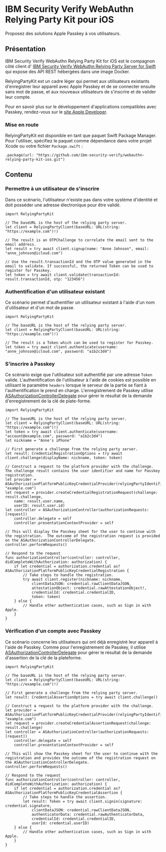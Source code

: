 # IBM Security Verify WebAuthn Relying Party Kit pour iOS

Proposez des solutions Apple Passkey à vos utilisateurs.

## Présentation


IBM Security Verify WebAuthn Relying Party Kit for iOS est le compagnon côté client d' [IBM Security Verify WebAuthn Relying Party Server for Swift](https://github.com/ibm-security-verify/webauthn-relying-party-server-swift) qui expose des API REST hébergées dans une image Docker.

RelyingPartyKit est un cadre léger qui permet aux utilisateurs existants d'enregistrer leur appareil avec Apple Passkey et de se connecter ensuite sans mot de passe, et aux nouveaux utilisateurs de s'inscrire et de valider leur compte.

Pour en savoir plus sur le développement d'applications compatibles avec Passkey, rendez-vous sur le [site Apple Developer](https://developer.apple.com/documentation/authenticationservices/connecting_to_a_service_with_passkeys).

### Mise en route

RelyingPartyKit est disponible en tant que paquet Swift Package Manager.  Pour l'utiliser, spécifiez le paquet comme dépendance dans votre projet Xcode ou votre fichier `Package.swift` :

```
.package(url: "https://github.com/ibm-security-verify/webauthn-relying-party-kit-ios.git")
```

## Contenu

### Permettre à un utilisateur de s'inscrire
Dans ce scénario, l'utilisateur n'existe pas dans votre système d'identité et doit posséder une adresse électronique pour être validé.

```
import RelyingPartyKit

// The baseURL is the host of the relying party server.
let client = RelyingPartyClient(baseURL: URL(string: "https://example.com")!)

// The result is an OTPChallenge to correlate the email sent to the email address.
let result = try await client.signup(name: "Anne Johnson", email: "anne_johnson@icloud.com")

// Use the result.transactionId and the OTP value generated in the email to validate. If successful, the returned Token can be used to register for Passkey.
let token = try await client.validate(transactionId: result.transactionId, otp: "123456")
```

### Authentification d'un utilisateur existant
Ce scénario permet d'authentifier un utilisateur existant à l'aide d'un nom d'utilisateur et d'un mot de passe.

```
import RelyingPartyKit

// The baseURL is the host of the relying party server.
let client = RelyingPartyClient(baseURL: URL(string: "https://example.com")!)

// The result is a Token which can be used to register for Passkey.
let token = try await client.authenticate(username: "anne_johnson@icloud.com", password: "a1b2c3d4")
```

### S'inscrire à Passkey
Ce scénario exige que l'utilisateur soit authentifié par une adresse `Token` valide.  L'authentification de l'utilisateur à l'aide de cookies est possible en utilisant le paramètre `headers` lorsque le serveur de la partie se fiant à l'authentification le prend en charge.  L'enregistrement de Passkey utilise [ASAuthorizationControllerDelegate](https://developer.apple.com/documentation/authenticationservices/asauthorizationcontrollerdelegate/) pour gérer le résultat de la demande d'enregistrement de la clé de plate-forme.

```
import RelyingPartyKit

// The baseURL is the host of the relying party server.
let client = RelyingPartyClient(baseURL: URL(string: "https://example.com")!)
let token = try await client.authenticate(username: "account@example.com", password: "a1b2c3d4")
let nickname = "Anne's iPhone"

// First generate a challenge from the relying party server.
let result: CredentialRegistrationOptions = try await client.challenge(displayName: nickname, token: token)

// Construct a request to the platform provider with the challenge. The challenge result contains the user identifier and name for Passkey registration.
let provider = ASAuthorizationPlatformPublicKeyCredentialProvider(relyingPartyIdentifier: "example.com")
let request = provider.createCredentialRegistrationRequest(challenge: result.challenge,
    name: result.user.name,
    userID: result.user.id)
let controller = ASAuthorizationController(authorizationRequests: [request])
    controller.delegate = self
    controller.presentationContextProvider = self

// This will display the Passkey sheet for the user to continue with the registration.  The outcome of the registration request is provided on the ASAuthorizationControllerDelegate.
controller.performRequests()

// Respond to the request
func authorizationController(controller: controller, didCompleteWithAuthorization: authorization) {
    if let credential = authorization.credential as? ASAuthorizationPlatformPublicKeyCredentialRegistration {
        // Take steps to handle the registration.
        try await client.register(nickname: nickname,
            clientDataJSON: credential.rawClientDataJSON,
            attestationObject: credential.rawAttestationObject!,
            credentialId: credential.credentialID,
            token: token)
    } else {
        // Handle other authentication cases, such as Sign in with Apple.
    }
}
```

### Vérification d'un compte avec Passkey
Ce scénario concerne les utilisateurs qui ont déjà enregistré leur appareil à l'aide de Passkey. Comme pour l'enregistrement de Passkey, il utilise [ASAuthorizationControllerDelegate](https://developer.apple.com/documentation/authenticationservices/asauthorizationcontrollerdelegate/) pour gérer le résultat de la demande d'assertion de la clé de la plateforme.

```
import RelyingPartyKit

// The baseURL is the host of the relying party server.
let client = RelyingPartyClient(baseURL: URL(string: "https://example.com")!)

// First generate a challenge from the relying party server.
let result: CredentialAssertionOptions = try await client.challenge()

// Construct a request to the platform provider with the challenge.
let provider = ASAuthorizationPlatformPublicKeyCredentialProvider(relyingPartyIdentifier: "example.com")
let request = provider.createCredentialAssertionRequest(challenge: result.challenge)
let controller = ASAuthorizationController(authorizationRequests: [request])
    controller.delegate = self
    controller.presentationContextProvider = self

// This will show the Passkey sheet for the user to continue with the registration and provides the outcome of the registration request on the ASAuthorizationControllerDelegate.
controller.performRequests()

// Respond to the request
func authorizationController(controller: controller, didCompleteWithAuthorization: authorization) {
    if let credential = authorization.credential as? ASAuthorizationPlatformPublicKeyCredentialAssertion {
        // Take steps to handle the assertion.
        let result: Token = try await client.signin(signature: credential.signature,
            clientDataJSON: credential.rawClientDataJSON,
            authenticatorData: credential.rawAuthenticatorData,
            credentialId: credential.credentialID,
            userId: credential.userID)
    } else {
        // Handle other authentication cases, such as Sign in with Apple.
    }
}
```

<!-- v2.3.5 : caits-prod-app-gp_webui_20241211T192242-1_en_fr -->